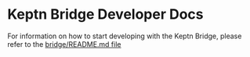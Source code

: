 # Keptn Bridge Developer Docs

For information on how to start developing with the Keptn Bridge, please refer to the [bridge/README.md file](https://github.com/keptn/keptn/blob/master/bridge/README.md)
